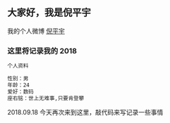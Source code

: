 ## 大家好，我是倪平宇

我的个人微博 [倪平宇](https://weibo.com/u/5626998265?refer_flag=1001030101_) 


### 这里将记录我的 2018
```markdown
个人资料

性别：男
年龄：24
爱好：数码
座右铭：世上无难事,只要肯登攀

```
2018.09.18
今天再次来到这里，敲代码来写记录一些事情

<img src="https://wx4.sinaimg.cn/mw690/0066KtS0gy1fv27ipn323j30qo0znwnh.jpg" alt="">
